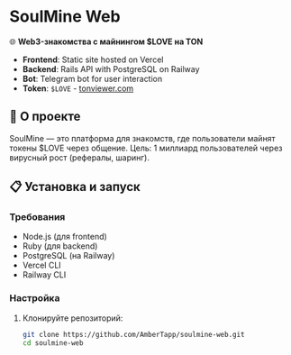 # SoulMine Web

🌐 **Web3-знакомства с майнингом $LOVE на TON**

- **Frontend**: Static site hosted on Vercel [](https://soulmine-web.vercel.app)
- **Backend**: Rails API with PostgreSQL on Railway
- **Bot**: Telegram bot for user interaction
- **Token**: `$LOVE` - [tonviewer.com](https://tonviewer.com/EQAf1n9pHB4gITeBj4VA6jYKa4QKAs7e1z5SSQY3DnYme-Yj)

## 🚀 О проекте
SoulMine — это платформа для знакомств, где пользователи майнят токены $LOVE через общение. Цель: 1 миллиард пользователей через вирусный рост (рефералы, шаринг).

## 📋 Установка и запуск

### Требования
- Node.js (для frontend)
- Ruby (для backend)
- PostgreSQL (на Railway)
- Vercel CLI
- Railway CLI

### Настройка
1. Клонируйте репозиторий:
   ```bash
   git clone https://github.com/AmberTapp/soulmine-web.git
   cd soulmine-web
